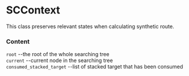 # SCContext
This class preserves relevant states when calculating synthetic route.

### Content
`root` --the root of the whole searching tree  
`current` --current node in the searching tree  
`consumed_stacked_target` --list of stacked target that has been consumed  
